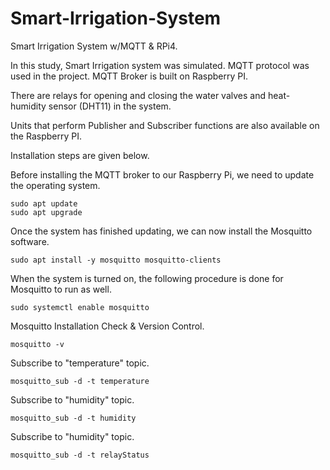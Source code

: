 # Smart-Irrigation-System

Smart Irrigation System w/MQTT &amp; RPi4.


In this study, Smart Irrigation system was simulated. MQTT protocol was used in the project. 
MQTT Broker is built on Raspberry PI.

There are relays for opening and closing the water valves and heat-humidity sensor (DHT11) in the system.

Units that perform Publisher and Subscriber functions are also available on the Raspberry PI.


Installation steps are given below.

Before installing the MQTT broker to our Raspberry Pi, we need to update the operating system.
```
sudo apt update
sudo apt upgrade 
```

Once the system has finished updating, we can now install the Mosquitto software.
```
sudo apt install -y mosquitto mosquitto-clients
```

When the system is turned on, the following procedure is done for Mosquitto to run as well.
```
sudo systemctl enable mosquitto
```

Mosquitto Installation Check & Version Control.
```
mosquitto -v
```

Subscribe to "temperature" topic.
```
mosquitto_sub -d -t temperature
```
Subscribe to "humidity" topic.
```
mosquitto_sub -d -t humidity
```
Subscribe to "humidity" topic.
```
mosquitto_sub -d -t relayStatus
```





